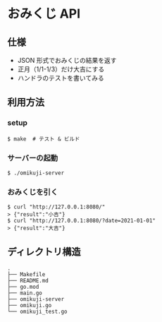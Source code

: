 # おみくじ API

## 仕様

- JSON 形式でおみくじの結果を返す
- 正月（1/1-1/3）だけ大吉にする
- ハンドラのテストを書いてみる

## 利用方法

### setup

```shell
$ make  # テスト & ビルド
```

### サーバーの起動

```shell
$ ./omikuji-server
```

### おみくじを引く

```shell
$ curl "http://127.0.0.1:8080/"
> {"result":"小吉"}
$ curl "http://127.0.0.1:8080/?date=2021-01-01"
> {"result":"大吉"}
```

## ディレクトリ構造

```shell
.
├── Makefile
├── README.md
├── go.mod
├── main.go
├── omikuji-server
├── omikuji.go
└── omikuji_test.go
```
